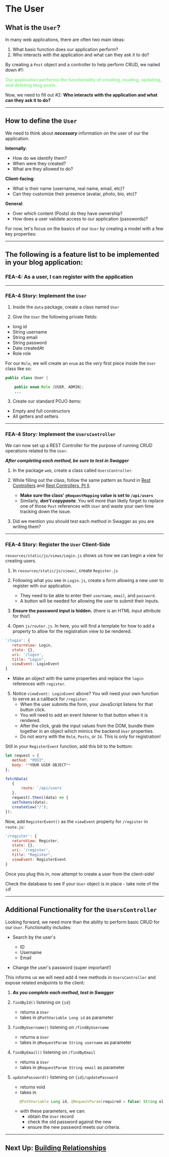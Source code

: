 # The User

## What is the `User`?

In many web applications, there are often two main ideas:

1. What basic function does our application perform?
2. Who interacts with the application and what can they ask it to do?

By creating a `Post` object and a controller to help perform CRUD, we nailed down #1:

<span style="color:lightgreen; font-weight:bold">
    Our application performs the functionality of 
    creating, reading, updating, and deleting blog posts.
</span>

Now, we need to fill out #2: **Who interacts with the application and what can they ask it to do?**

---
## How to define the `User`

We need to think about ***necessary*** information on the user of our the application.

**Internally**:

- How do we identify them?
- When were they created?
- What are they allowed to do?

**Client-facing**:

- What is their name (username, real name, email, etc)?
- Can they customize their presence (avatar, photo, bio, etc)?

**General**:

- Over which content (Posts) do they have ownership?
- How does a user validate access to our application (passwords)?

For now, let's focus on the basics of our `User` by creating a model with a few key properties:

---

## The following is a feature list to be implemented in your blog application:

### FEA-4: As a user, I can register with the application

---
### FEA-4 Story: Implement the `User`
1. Inside the `data` package, create a class named `User`


2. Give the `User` the following private fields:

- long id
- String username
- String email
- String password
- Date createdAt
- Role role

For our `Role`, we will create an `enum` as the *very* first piece inside the `User` class like so:

```JAVA
public class User {

    public enum Role {USER, ADMIN};
    ...
```

3. Create our standard POJO items:

- Empty and full constructors
- All getters and setters

---
### FEA-4 Story: Implement the `UsersController`

We can now set up a REST Controller for the purpose of running CRUD operations related to the `User`.

***After completing each method, be sure to test in Swagger***

1. In the package `web`, create a class called `UsersController`.


2. While filling out the class, follow the same pattern as found in [Rest Controllers](6-rest-controllers.md)
   and [Rest Controllers, Pt II](7-rest-controllers.md).
   - **Make sure the class' `@RequestMapping` value is set to `/api/users`**
   - Similarly, ***don't copypasta***. You will more than likely forget to replace one of those `Post` references
   with `User`
and waste your own time tracking down the issue.


3. Did we mention you should test each method in Swagger as you are writing them?

---

### FEA-4 Story: Register the `User` Client-Side

`resources/static/js/views/Login.js`
shows us how we can begin a view for creating users.

1. In `resources/static/js/views/`, create `Register.js`
   

2. Following what you see in `Login.js`, create a form allowing a new user to register with our application.
   - They need to be able to enter their `username`, `email`, and `password`.
   - A button will be needed for allowing the user to submit their inputs.


3. **Ensure the password input is hidden.** (there is an HTML input attribute for this!)


4. Open `js/router.js`. In here, you will find a template for how to add a property to allow for the registration view to be rendered.
   
```JAVASCRIPT
'/login': {
   returnView: Login,
   state: {},
   uri: '/login',
   title: "Login",
   viewEvent: LoginEvent
}
```

- Make an object with the same properties and replace the `login` references with `register`.


5. Notice `viewEvent: LoginEvent` above? You will need your own function to serve as a callback for `/register`. 
   - When the user submits the form, your JavaScript listens for that button click. 
   - You will need to add an event listener to that button when it is rendered.
   - After the click, grab the input values from the DOM, bundle them together in an object which mimics the backend `User` properties.
   - Do not worry with the `Role`, `Posts`, or `Id`. This is only for registration!
   

Still in your `RegisterEvent` function, add this bit to the bottom:
```JAVASCRIPT
let request = {
   method: "POST",
   body: **YOUR USER OBJECT**
};

fetchData(
   {
       route: `/api/users`
   },
   request).then((data) => {
   setTokens(data);
   createView("/");
});
```

Now, add `RegisterEvent()` as the `viewEvent` property for `/register` in `route.js`:

```JAVASCRIPT
'/register': {
   returnView: Register,
   state: {},
   uri: '/register',
   title: "Register",
   viewEvent: RegisterEvent
}
```


Once you plug this in, now attempt to create a user from the client-side!

Check the database to see if your `User` object is in place - take note of the `id`!

---
## Additional Functionality for the `UsersController`

Looking forward, we need more than the ability to perform basic CRUD for our `User`. Functionality includes:

- Search by the user's
    - ID
    - Username
    - Email

- Change the user's password (super important!)

This informs us we will need add 4 new methods in `UsersController` and expose related endpoints to the client:

1. ***As you complete each method, test in Swagger***


2. `findById()` listening on `{id}`
    - returns a `User`
    - takes in `@PathVariable Long id` as parameter
   

3. `findByUsername()` listening on `/findByUsername`
    - returns a `User`
    - takes in `@RequestParam String username` as parameter
   

4. `findByEmail()` listening on `/findByEmail`
    - returns a `User`
    - takes in `@RequestParam String email` as parameter
   

5. `updatePassword()` listening on `{id}/updatePassword`
    - returns void
    - takes in 
   ```JAVA
      @PathVariable Long id, @RequestParam(required = false) String oldPassword, @Valid @Size(min = 3) @RequestParam String newPassword
   ```
    - with these parameters, we can:
        - obtain the `User` record
        - check the old password against the new
        - ensure the new password meets our criteria.


---

## Next Up: [Building Relationships](9-building-relationships.md)







